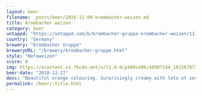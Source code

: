 ```yaml
---
layout: beer
filename: _posts/beer/2016-11-09-krombacher-weizen.md
title: Krombacher weizen
category: beer
untappd: "https://untappd.com/b/krombacher-gruppe-krombacher-weizen/11387"
country: "Germany"
brewery: "Krombacher Gruppe"
breweryURL: "/brewery/krombacher-gruppe.html"
style: "Hefeweizen"
score: 8
img: https://scontent.xx.fbcdn.net/v/t1.0-0/p480x480/48987184_10156797311303745_1440266572034736128_o.jpg?_nc_cat=109&_nc_ohc=bJYTxf6izvkAQmKED4XO9zXje5s-SCkN3_CykNsx8ERAGIFrgzaIkwHkw&_nc_ht=scontent.xx&oh=b550afc3a916a6cfdb0518457cc30275&oe=5E885093
beer-date: "2018-12-27"
desc: "Beautiful orange colouring. Surprisingly creamy with lots of zesty flavours and a clean finish"
permalink: /beer/:title.html
---
```

